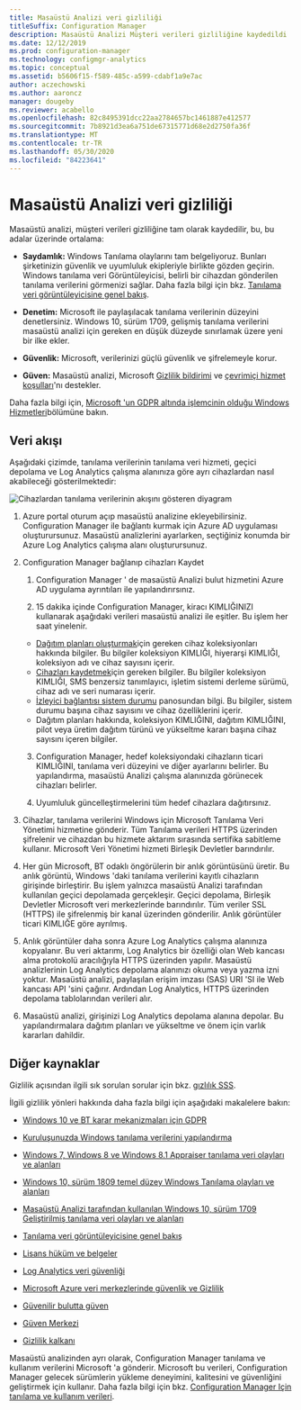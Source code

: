 ```yaml
---
title: Masaüstü Analizi veri gizliliği
titleSuffix: Configuration Manager
description: Masaüstü Analizi Müşteri verileri gizliliğine kaydedildi
ms.date: 12/12/2019
ms.prod: configuration-manager
ms.technology: configmgr-analytics
ms.topic: conceptual
ms.assetid: b5606f15-f589-485c-a599-cdabf1a9e7ac
author: aczechowski
ms.author: aaroncz
manager: dougeby
ms.reviewer: acabello
ms.openlocfilehash: 82c8495391dcc22aa2784657bc1461887e412577
ms.sourcegitcommit: 7b8921d3ea6a751de67315771d68e2d2750fa36f
ms.translationtype: MT
ms.contentlocale: tr-TR
ms.lasthandoff: 05/30/2020
ms.locfileid: "84223641"
---
```

# <a name="desktop-analytics-data-privacy"></a>Masaüstü Analizi veri gizliliği

Masaüstü analizi, müşteri verileri gizliliğine tam olarak kaydedilir, bu, bu adalar üzerinde ortalama:

- **Saydamlık:** Windows Tanılama olaylarını tam belgeliyoruz. Bunları şirketinizin güvenlik ve uyumluluk ekipleriyle birlikte gözden geçirin. Windows tanılama veri Görüntüleyicisi, belirli bir cihazdan gönderilen tanılama verilerini görmenizi sağlar. Daha fazla bilgi için bkz. [Tanılama veri görüntüleyicisine genel bakış](https://docs.microsoft.com/windows/configuration/diagnostic-data-viewer-overview).  

- **Denetim:** Microsoft ile paylaşılacak tanılama verilerinin düzeyini denetlersiniz. Windows 10, sürüm 1709, gelişmiş tanılama verilerini masaüstü analizi için gereken en düşük düzeyde sınırlamak üzere yeni bir ilke ekler.  

- **Güvenlik:** Microsoft, verilerinizi güçlü güvenlik ve şifrelemeyle korur.  

- **Güven:** Masaüstü analizi, Microsoft [Gizlilik bildirimi](https://privacy.microsoft.com/privacystatement) ve [çevrimiçi hizmet koşulları](https://www.microsoftvolumelicensing.com/DocumentSearch.aspx?Mode=3&DocumentTypeId=46)'nı destekler.  

Daha fazla bilgi için, [Microsoft 'un GDPR altında işlemcinin olduğu Windows Hizmetleri](https://docs.microsoft.com/windows/privacy/gdpr-it-guidance#windows-services-where-microsoft-is-the-processor-under-the-gdpr)bölümüne bakın.<!-- 5353168 -->

## <a name="data-flow"></a>Veri akışı

Aşağıdaki çizimde, tanılama verilerinin tanılama veri hizmeti, geçici depolama ve Log Analytics çalışma alanınıza göre ayrı cihazlardan nasıl akabileceği gösterilmektedir:

![Cihazlardan tanılama verilerinin akışını gösteren diyagram](media/da-data-flow.png)

1. Azure portal oturum açıp masaüstü analizine ekleyebilirsiniz. Configuration Manager ile bağlantı kurmak için Azure AD uygulaması oluşturursunuz. Masaüstü analizlerini ayarlarken, seçtiğiniz konumda bir Azure Log Analytics çalışma alanı oluşturursunuz.  

2. Configuration Manager bağlanıp cihazları Kaydet  

    1. Configuration Manager ' de masaüstü Analizi bulut hizmetini Azure AD uygulama ayrıntıları ile yapılandırırsınız.  

    2. 15 dakika içinde Configuration Manager, kiracı KIMLIĞINIZI kullanarak aşağıdaki verileri masaüstü analizi ile eşitler. Bu işlem her saat yinelenir.

      - [Dağıtım planları oluşturmak](create-deployment-plans.md)için gereken cihaz koleksiyonları hakkında bilgiler. Bu bilgiler koleksiyon KIMLIĞI, hiyerarşi KIMLIĞI, koleksiyon adı ve cihaz sayısını içerir. 
      - [Cihazları kaydetmek](enroll-devices.md)için gereken bilgiler. Bu bilgiler koleksiyon KIMLIĞI, SMS benzersiz tanımlayıcı, işletim sistemi derleme sürümü, cihaz adı ve seri numarası içerir.
      - [İzleyici bağlantısı sistem durumu](monitor-connection-health.md) panosundan bilgi. Bu bilgiler, sistem durumu başına cihaz sayısını ve cihaz özelliklerini içerir.
      - Dağıtım planları hakkında, koleksiyon KIMLIĞINI, dağıtım KIMLIĞINI, pilot veya üretim dağıtım türünü ve yükseltme kararı başına cihaz sayısını içeren bilgiler.

    3. Configuration Manager, hedef koleksiyondaki cihazların ticari KIMLIĞINI, tanılama veri düzeyini ve diğer ayarlarını belirler. Bu yapılandırma, masaüstü Analizi çalışma alanınızda görünecek cihazları belirler.  

    4. Uyumluluk güncelleştirmelerini tüm hedef cihazlara dağıtırsınız.  

3. Cihazlar, tanılama verilerini Windows için Microsoft Tanılama Veri Yönetimi hizmetine gönderir. Tüm Tanılama verileri HTTPS üzerinden şifrelenir ve cihazdan bu hizmete aktarım sırasında sertifika sabitleme kullanır. Microsoft Veri Yönetimi hizmeti Birleşik Devletler barındırılır.

4. Her gün Microsoft, BT odaklı öngörülerin bir anlık görüntüsünü üretir. Bu anlık görüntü, Windows 'daki tanılama verilerini kayıtlı cihazların girişinde birleştirir. Bu işlem yalnızca masaüstü Analizi tarafından kullanılan geçici depolamada gerçekleşir. Geçici depolama, Birleşik Devletler Microsoft veri merkezlerinde barındırılır. Tüm veriler SSL (HTTPS) ile şifrelenmiş bir kanal üzerinden gönderilir. Anlık görüntüler ticari KIMLIĞE göre ayrılmış.  

5. Anlık görüntüler daha sonra Azure Log Analytics çalışma alanınıza kopyalanır. Bu veri aktarımı, Log Analytics bir özelliği olan Web kancası alma protokolü aracılığıyla HTTPS üzerinden yapılır. Masaüstü analizlerinin Log Analytics depolama alanınızı okuma veya yazma izni yoktur. Masaüstü analizi, paylaşılan erişim imzası (SAS) URI 'SI ile Web kancası API 'sini çağırır. Ardından Log Analytics, HTTPS üzerinden depolama tablolarından verileri alır.

6. Masaüstü analizi, girişinizi Log Analytics depolama alanına depolar. Bu yapılandırmalara dağıtım planları ve yükseltme ve önem için varlık kararları dahildir.  

## <a name="other-resources"></a>Diğer kaynaklar

Gizlilik açısından ilgili sık sorulan sorular için bkz. [gızlılık SSS](faq.md#privacy).

İlgili gizlilik yönleri hakkında daha fazla bilgi için aşağıdaki makalelere bakın:

- [Windows 10 ve BT karar mekanizmaları için GDPR](https://docs.microsoft.com/windows/privacy/gdpr-it-guidance)  

- [Kuruluşunuzda Windows tanılama verilerini yapılandırma](https://docs.microsoft.com/windows/privacy/configure-windows-diagnostic-data-in-your-organization)  

- [Windows 7, Windows 8 ve Windows 8.1 Appraiser tanılama veri olayları ve alanları](https://docs.microsoft.com/previous-versions/windows/it-pro/windows-8.1-and-8/appraiser-diagnostic-data-events-and-fields)  

- [Windows 10, sürüm 1809 temel düzey Windows Tanılama olayları ve alanları](https://docs.microsoft.com/windows/privacy/basic-level-windows-diagnostic-events-and-fields-1809)  

- [Masaüstü Analizi tarafından kullanılan Windows 10, sürüm 1709 Geliştirilmiş tanılama veri olayları ve alanları](https://docs.microsoft.com/windows/privacy/enhanced-diagnostic-data-windows-analytics-events-and-fields)  

- [Tanılama veri görüntüleyicisine genel bakış](https://docs.microsoft.com/windows/privacy/diagnostic-data-viewer-overview)  

- [Lisans hüküm ve belgeler](https://www.microsoftvolumelicensing.com/DocumentSearch.aspx?Mode=3&DocumentTypeId=31)  

- [Log Analytics veri güvenliği](https://docs.microsoft.com/azure/azure-monitor/platform/data-security)

- [Microsoft Azure veri merkezlerinde güvenlik ve Gizlilik](https://azure.microsoft.com/global-infrastructure/)  

- [Güvenilir bulutta güven](https://azure.microsoft.com/overview/trusted-cloud/)  

- [Güven Merkezi](https://www.microsoft.com/trustcenter)  

- [Gizlilik kalkanı](https://www.privacyshield.gov/)  

Masaüstü analizinden ayrı olarak, Configuration Manager tanılama ve kullanım verilerini Microsoft 'a gönderir. Microsoft bu verileri, Configuration Manager gelecek sürümlerin yükleme deneyimini, kalitesini ve güvenliğini geliştirmek için kullanır. Daha fazla bilgi için bkz. [Configuration Manager Için tanılama ve kullanım verileri](../core/plan-design/diagnostics/diagnostics-and-usage-data.md).

